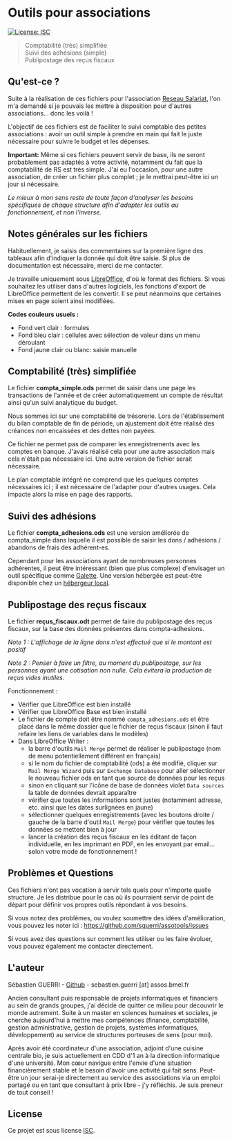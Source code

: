 # Outils pour associations

[![License: ISC](https://img.shields.io/badge/License-ISC-yellow.svg)](https://spdx.org/licenses/ISC)

> Comptabilité (très) simplifiée  
> Suivi des adhésions (simple)  
> Publipostage des reçus fiscaux


## Qu'est-ce ?

Suite à la réalisation de ces fichiers pour l'association [Reseau Salariat](http://www.reseau-salariat.info/), l'on m'a demandé si je pouvais les mettre à disposition pour d'autres associations... donc les voilà !

L'objectif de ces fichiers est de faciliter le suivi comptable des petites associations : avoir un outil simple à prendre en main qui fait le juste nécessaire pour suivre le budget et les dépenses.

**Important:** Même si ces fichiers peuvent servir de base, ils ne seront probablement pas adaptés à votre activité, notamment du fait que la comptabilité de RS est très simple. J'ai eu l'occasion, pour une autre association, de créer un fichier plus complet ; je le mettrai peut-être ici un jour si nécessaire.

*Le mieux à mon sens reste de toute façon d'analyser les besoins spécifiques de chaque structure afin d'adapter les outils au fonctionnement, et non l'inverse.*


## Notes générales sur les fichiers

Habituellement, je saisis des commentaires sur la première ligne des tableaux afin d'indiquer la donnée qui doit être saisie. Si plus de documentation est nécessaire, merci de me contacter.

Je travaille uniquement sous [LibreOffice](https://fr.libreoffice.org/), d'où le format des fichiers. Si vous souhaitez les utiliser dans d'autres logiciels, les fonctions d'export de LibreOffice permettent de les convertir. Il se peut néanmoins que certaines mises en page soient ainsi modifiées.

**Codes couleurs usuels :**
- Fond vert clair : formules
- Fond bleu clair : cellules avec sélection de valeur dans un menu déroulant
- Fond jaune clair ou blanc: saisie manuelle


## Comptabilité (très) simplifiée

Le fichier **compta_simple.ods** permet de saisir dans une page les transactions de l'année et de créer automatiquement un compte de résultat ainsi qu'un suivi analytique du budget.

Nous sommes ici sur une comptabilité de trésorerie. Lors de l'établissement du bilan comptable de fin de période, un ajustement doit être réalisé des créances non encaissées et des dettes non payées.

Ce fichier ne permet pas de comparer les enregistrements avec les comptes en banque. J'avais réalisé cela pour une autre association mais cela n'était pas nécessaire ici. Une autre version de fichier serait nécessaire.

Le plan comptable intégré ne comprend que les quelques comptes nécessaires ici ; il est nécessaire de l'adapter pour d'autres usages. Cela impacte alors la mise en page des rapports.


## Suivi des adhésions

Le fichier **compta_adhesions.ods** est une version améliorée de compta_simple dans laquelle il est possible de saisir les dons / adhésions / abandons de frais des adhérent-es. 

Cependant pour les associations ayant de nombreuses personnes adhérentes, il peut être intéressant (bien que plus complexe) d'envisager un outil spécifique comme [Galette](https://galette.eu/site/fr/). Une version hébergée est peut-être disponible chez un [hébergeur local](https://chatons.org/).


## Publipostage des reçus fiscaux

Le fichier **reçus_fiscaux.odt** permet de faire du publipostage des reçus fiscaux, sur la base des données présentes dans compta-adhesions.

*Note 1 : L'affichage de la ligne dons n'est effectué que si le montant est positif*

*Note 2 : Penser à faire un filtre, au moment du publipostage, sur les personnes ayant une cotisation non nulle. Cela évitera la production de reçus vides inutiles.*


Fonctionnement :
- Vérifier que LibreOffice est bien installé
- Vérifier que LibreOffice Base est bien installé
- Le fichier de compte doit être nommé `compta_adhesions.ods` et être placé dans le même dossier que le fichier de reçus fiscaux (sinon il faut refaire les liens de variables dans le modèles)
- Dans LibreOffice Writer :
    + la barre d'outils `Mail Merge` permet de réaliser le publipostage (nom de menu potentiellement différent en français)
    + si le nom du fichier de comptabilité (ods) a été modifié, cliquer sur `Mail Merge Wizard` puis sur `Exchange Database` pour aller sélectionner le nouveau fichier ods en tant que source de données pour les reçus
    + sinon en cliquant sur l'icône de base de données violet `Data sources` la table de données devrait apparaître
    + vérifier que toutes les informations sont justes (notamment adresse, etc. ainsi que les dates surlignées en jaune)
    + sélectionner quelques enregistrements (avec les boutons droite / gauche de la barre d'outil `Mail Merge`) pour vérifier que toutes les données se mettent bien à jour
    + lancer la création des reçus fiscaux en les éditant de façon individuelle, en les imprimant en PDF, en les envoyant par email... selon votre mode de fonctionnement !


## Problèmes et Questions

Ces fichiers n'ont pas vocation à servir tels quels pour n'importe quelle structure. Je les distribue pour le cas où ils pourraient servir de point de départ pour définir vos propres outils répondant à vos besoins.

Si vous notez des problèmes, ou voulez soumettre des idées d'amélioration, vous pouvez les noter ici : https://github.com/sguerri/assotools/issues

Si vous avez des questions sur comment les utiliser ou les faire évoluer, vous pouvez également me contacter directement.


## L'auteur

Sébastien GUERRI - [Github](https://github.com/sguerri) - sebastien.guerri [at] assos.bmel.fr

Ancien consultant puis responsable de projets informatiques et financiers au sein de grands groupes, j'ai décidé de quitter ce milieu pour découvrir le monde autrement. Suite à un master en sciences humaines et sociales, je cherche aujourd'hui à mettre mes compétences (finance, comptabilité, gestion administrative, gestion de projets, systèmes informatiques, développement) au service de structures porteuses de sens (pour moi).

Après avoir été coordinateur d'une association, adjoint d'une cuisine centrale bio, je suis actuellement en CDD d'1 an à la direction informatique d'une université. Mon cœur navigue entre l'envie d'une situation financièrement stable et le besoin d'avoir une activité qui fait sens. Peut-être un jour serai-je directement au service des associations via un emploi partagé ou en tant que consultant à prix libre - j'y réfléchis. Je suis preneur de tout conseil !


## License

Ce projet est sous license [ISC](https://spdx.org/licenses/ISC).